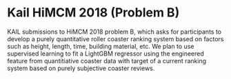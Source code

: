 # Kail HiMCM 2018 (Problem B)
KAIL submissions to HiMCM 2018 problem B, which asks for participants to develop a purely quantitative roller coaster ranking system based on factors such as height, length, time, building material, etc. We plan to use supervised learning to fit a LightGBM regressor using the engineered feature from quantitiative coaster data with target of a current ranking system based on purely subjective coaster reviews. 
